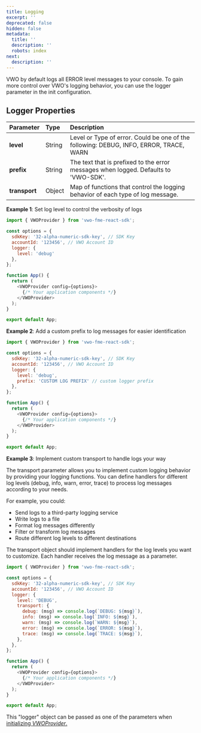 ```yaml
---
title: Logging
excerpt: ''
deprecated: false
hidden: false
metadata:
  title: ''
  description: ''
  robots: index
next:
  description: ''
---
```

VWO by default logs all ERROR level messages to your console. To gain more control over VWO's logging behavior, you can use the logger parameter in the init configuration.

## Logger Properties

| Parameter     | Type   | Description                                                                            |
| :------------ | :----- | :------------------------------------------------------------------------------------- |
| **level**     | String | Level or Type of error. Could be one of the following: DEBUG, INFO, ERROR, TRACE, WARN |
| **prefix**    | String | The text that is prefixed to the error messages when logged. Defaults to 'VWO-SDK'.    |
| **transport** | Object | Map of functions that control the logging behavior of each type of log message.        |

**Example 1**: Set log level to control the verbosity of logs

```javascript
import { VWOProvider } from 'vwo-fme-react-sdk';

const options = {
  sdkKey: '32-alpha-numeric-sdk-key', // SDK Key
  accountId: '123456', // VWO Account ID
  logger: {
    level: 'debug'
  },
};

function App() {
  return (
    <VWOProvider config={options}>
      {/* Your application components */}
    </VWOProvider>
  );
}

export default App;
```

**Example 2**: Add a custom prefix to log messages for easier identification

```javascript
import { VWOProvider } from 'vwo-fme-react-sdk';

const options = {
  sdkKey: '32-alpha-numeric-sdk-key', // SDK Key
  accountId: '123456', // VWO Account ID
  logger: {
    level: 'debug',
    prefix: 'CUSTOM LOG PREFIX' // custom logger prefix
  },
};

function App() {
  return (
    <VWOProvider config={options}>
      {/* Your application components */}
    </VWOProvider>
  );
}

export default App;
```

**Example 3**: Implement custom transport to handle logs your way

The transport parameter allows you to implement custom logging behavior by providing your logging functions. You can define handlers for different log levels (debug, info, warn, error, trace) to process log messages according to your needs.

For example, you could:

- Send logs to a third-party logging service
- Write logs to a file
- Format log messages differently
- Filter or transform log messages
- Route different log levels to different destinations

The transport object should implement handlers for the log levels you want to customize. Each handler receives the log message as a parameter.

```javascript
import { VWOProvider } from 'vwo-fme-react-sdk';

const options = {
  sdkKey: '32-alpha-numeric-sdk-key', // SDK Key
  accountId: '123456', // VWO Account ID
  logger: {
    level: 'DEBUG',
    transport: {
      debug: (msg) => console.log(`DEBUG: ${msg}`),
      info: (msg) => console.log(`INFO: ${msg}`),
      warn: (msg) => console.log(`WARN: ${msg}`),
      error: (msg) => console.log(`ERROR: ${msg}`),
      trace: (msg) => console.log(`TRACE: ${msg}`),
    },
  },
};

function App() {
  return (
    <VWOProvider config={options}>
      {/* Your application components */}
    </VWOProvider>
  );
}

export default App;
```

This "logger" object can be passed as one of the parameters when [initializing _VWOProvider_.](https://dash.readme.com/project/vwo/v2/docs/fme-react-initialization)
